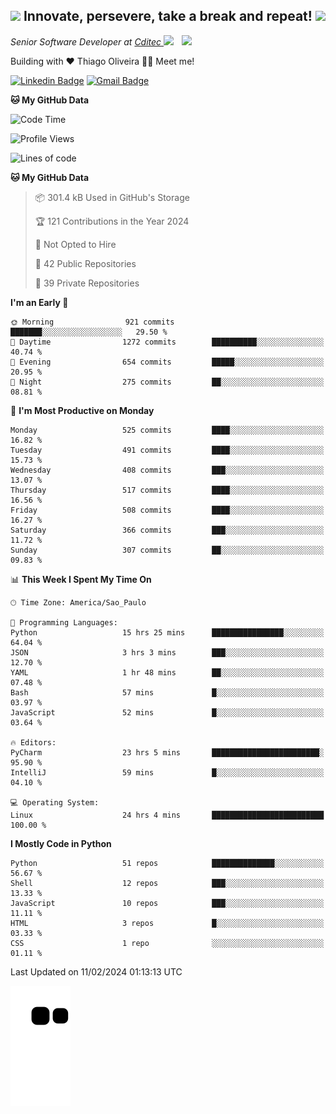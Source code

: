 <h2><img src="https://emojis.slackmojis.com/emojis/images/1531849430/4246/blob-sunglasses.gif?1531849430" width="30"/> Innovate, persevere, take a break and repeat! <img src="https://media.giphy.com/media/12oufCB0MyZ1Go/giphy.gif" width="50"></h2>
<img align='right' src="https://media.giphy.com/media/M9gbBd9nbDrOTu1Mqx/giphy.gif" width="230">
<p><em>Senior Software Developer at <a href="https://www.cditec.com.br/">Cditec
</a><img src="https://media.giphy.com/media/WUlplcMpOCEmTGBtBW/giphy.gif" width="30"> 
</em></p>



Building with ❤️ Thiago Oliveira 👋🏽 Meet me!

[![Linkedin Badge](https://img.shields.io/badge/-Thiago-blue?style=flat-square&logo=Linkedin&logoColor=white&link=https://www.linkedin.com/in/tgmarinho/)](https://www.linkedin.com/in/thiagoceconelo/) 
[![Gmail Badge](https://img.shields.io/badge/-thiceconelo@gmail.com-c14438?style=flat-square&logo=Gmail&logoColor=white&link=mailto:thiceconelo@gmail.com)](mailto:thiceconelo@gmail.com)

</em></p>

<!-- <span style="height ">
![Anurag's GitHub stats](https://github-readme-stats.vercel.app/api?username=arthurspk&show_icons=true&theme=tokyonight)
</span> -->

**🐱 My GitHub Data** 
<!--START_SECTION:waka-->
![Code Time](http://img.shields.io/badge/Code%20Time-1%2C123%20hrs%2031%20mins-blue)

![Profile Views](http://img.shields.io/badge/Profile%20Views-0-blue)

![Lines of code](https://img.shields.io/badge/From%20Hello%20World%20I%27ve%20Written-4.3%20million%20lines%20of%20code-blue)

**🐱 My GitHub Data** 

> 📦 301.4 kB Used in GitHub's Storage 
 > 
> 🏆 121 Contributions in the Year 2024
 > 
> 🚫 Not Opted to Hire
 > 
> 📜 42 Public Repositories 
 > 
> 🔑 39 Private Repositories 
 > 
**I'm an Early 🐤** 

```text
🌞 Morning                921 commits         ███████░░░░░░░░░░░░░░░░░░   29.50 % 
🌆 Daytime                1272 commits        ██████████░░░░░░░░░░░░░░░   40.74 % 
🌃 Evening                654 commits         █████░░░░░░░░░░░░░░░░░░░░   20.95 % 
🌙 Night                  275 commits         ██░░░░░░░░░░░░░░░░░░░░░░░   08.81 % 
```
📅 **I'm Most Productive on Monday** 

```text
Monday                   525 commits         ████░░░░░░░░░░░░░░░░░░░░░   16.82 % 
Tuesday                  491 commits         ████░░░░░░░░░░░░░░░░░░░░░   15.73 % 
Wednesday                408 commits         ███░░░░░░░░░░░░░░░░░░░░░░   13.07 % 
Thursday                 517 commits         ████░░░░░░░░░░░░░░░░░░░░░   16.56 % 
Friday                   508 commits         ████░░░░░░░░░░░░░░░░░░░░░   16.27 % 
Saturday                 366 commits         ███░░░░░░░░░░░░░░░░░░░░░░   11.72 % 
Sunday                   307 commits         ██░░░░░░░░░░░░░░░░░░░░░░░   09.83 % 
```


📊 **This Week I Spent My Time On** 

```text
🕑︎ Time Zone: America/Sao_Paulo

💬 Programming Languages: 
Python                   15 hrs 25 mins      ████████████████░░░░░░░░░   64.04 % 
JSON                     3 hrs 3 mins        ███░░░░░░░░░░░░░░░░░░░░░░   12.70 % 
YAML                     1 hr 48 mins        ██░░░░░░░░░░░░░░░░░░░░░░░   07.48 % 
Bash                     57 mins             █░░░░░░░░░░░░░░░░░░░░░░░░   03.97 % 
JavaScript               52 mins             █░░░░░░░░░░░░░░░░░░░░░░░░   03.64 % 

🔥 Editors: 
PyCharm                  23 hrs 5 mins       ████████████████████████░   95.90 % 
IntelliJ                 59 mins             █░░░░░░░░░░░░░░░░░░░░░░░░   04.10 % 

💻 Operating System: 
Linux                    24 hrs 4 mins       █████████████████████████   100.00 % 
```

**I Mostly Code in Python** 

```text
Python                   51 repos            ██████████████░░░░░░░░░░░   56.67 % 
Shell                    12 repos            ███░░░░░░░░░░░░░░░░░░░░░░   13.33 % 
JavaScript               10 repos            ███░░░░░░░░░░░░░░░░░░░░░░   11.11 % 
HTML                     3 repos             █░░░░░░░░░░░░░░░░░░░░░░░░   03.33 % 
CSS                      1 repo              ░░░░░░░░░░░░░░░░░░░░░░░░░   01.11 % 
```




 Last Updated on 11/02/2024 01:13:13 UTC
<!--END_SECTION:waka-->

![Snake animation](https://github.com/rafaballerini/rafaballerini/blob/output/github-contribution-grid-snake.svg)


<!---
ceconelo/ceconelo is a ✨ special ✨ repository because its `README.md` (this file) appears on your GitHub profile.
You can click the Preview link to take a look at your changes.
--->
